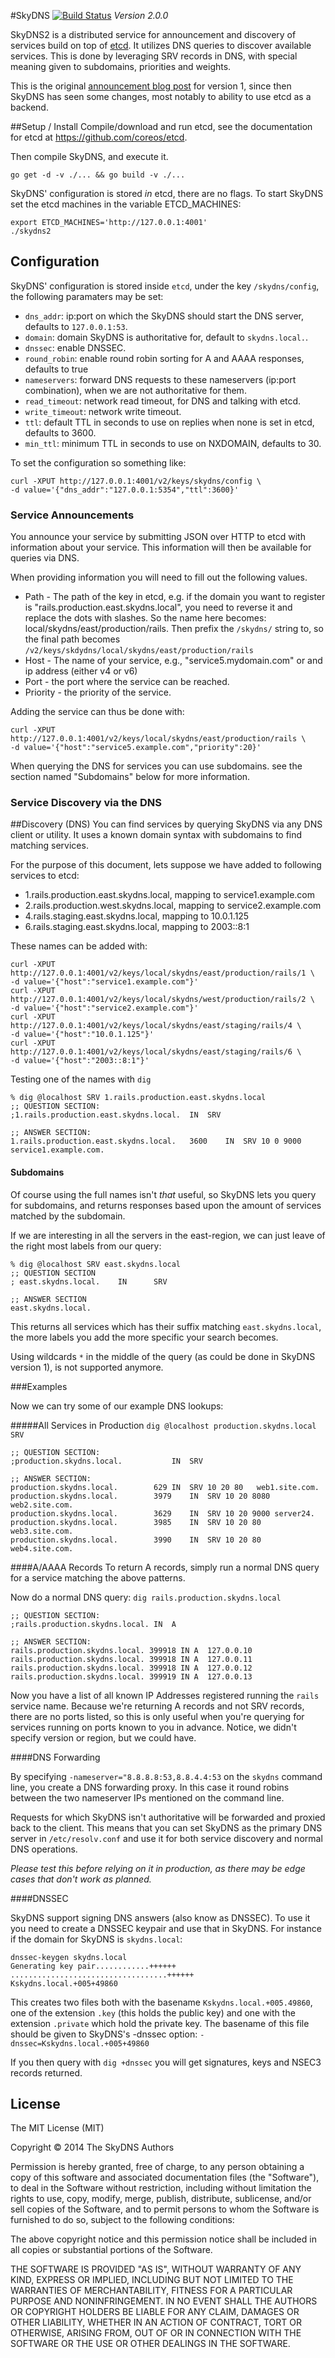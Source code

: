 #SkyDNS [![Build Status](https://travis-ci.org/skynetservices/skydns.png)](https://travis-ci.org/skynetservices/skydns2)
*Version 2.0.0*

SkyDNS2 is a distributed service for announcement and discovery of services build on
top of [etcd](https://github.com/coreos/etcd). It utilizes DNS queries
to discover available services. This is done by leveraging SRV records in DNS,
with special meaning given to subdomains, priorities and weights.

This is the original [announcement blog post](http://blog.gopheracademy.com/skydns) for version 1, 
since then SkyDNS has seen some changes, most notably to ability to use etcd as a backend.

##Setup / Install
Compile/download and run etcd, see the documentation for etcd at <https://github.com/coreos/etcd>.

Then compile SkyDNS, and execute it.

`go get -d -v ./... && go build -v ./...`

SkyDNS' configuration is stored *in* etcd, there are no flags. To start SkyDNS set the
etcd machines in the variable ETCD_MACHINES:

    export ETCD_MACHINES='http://127.0.0.1:4001'
    ./skydns2


## Configuration
SkyDNS' configuration is stored inside `etcd`, under the key `/skydns/config`, the following paramaters
may be set:

* `dns_addr`: ip:port on which the SkyDNS should start the DNS server, defaults to `127.0.0.1:53`.
* `domain`: domain SkyDNS is authoritative for, default to `skydns.local.`.
* `dnssec`: enable DNSSEC.
* `round_robin`: enable round robin sorting for A and AAAA responses, defaults to true
* `nameservers`: forward DNS requests to these nameservers (ip:port combination), when we are not
    authoritative for them.
* `read_timeout`: network read timeout, for DNS and talking with etcd.
* `write_timeout`: network write timeout.
* `ttl`: default TTL in seconds to use on replies when none is set in etcd, defaults to 3600.
* `min_ttl`: minimum TTL in seconds to use on NXDOMAIN, defaults to 30.

To set the configuration so something like:

    curl -XPUT http://127.0.0.1:4001/v2/keys/skydns/config \
    -d value='{"dns_addr":"127.0.0.1:5354","ttl":3600}'

### Service Announcements
You announce your service by submitting JSON over HTTP to etcd with information about your service.
This information will then be available for queries via DNS.

When providing information you will need to fill out the following values.

* Path - The path of the key in etcd, e.g. if the domain you want to register is "rails.production.east.skydns.local", you need to reverse
    it and replace the dots with slashes. So the name here becomes: local/skydns/east/production/rails. Then prefix the `/skydns/` string to,
    so the final path becomes `/v2/keys/skdydns/local/skydns/east/production/rails`
* Host - The name of your service, e.g., "service5.mydomain.com" or and ip address (either v4 or v6)
* Port - the port where the service can be reached.
* Priority - the priority of the service.

Adding the service can thus be done with:

    curl -XPUT http://127.0.0.1:4001/v2/keys/local/skydns/east/production/rails \
    -d value='{"host":"service5.example.com","priority":20}'

When querying the DNS for services you can use subdomains. see the section named "Subdomains" below for more information.

### Service Discovery via the DNS

##Discovery (DNS)
You can find services by querying SkyDNS via any DNS client or utility. It uses a known domain syntax with subdomains to find matching services.

For the purpose of this document, lets suppose we have added to following services to etcd:

* 1.rails.production.east.skydns.local, mapping to service1.example.com
* 2.rails.production.west.skydns.local, mapping to service2.example.com
* 4.rails.staging.east.skydns.local, mapping to 10.0.1.125
* 6.rails.staging.east.skydns.local, mapping to 2003::8:1

These names can be added with:

    curl -XPUT http://127.0.0.1:4001/v2/keys/local/skydns/east/production/rails/1 \
    -d value='{"host":"service1.example.com"}'
    curl -XPUT http://127.0.0.1:4001/v2/keys/local/skydns/west/production/rails/2 \
    -d value='{"host":"service2.example.com"}'
    curl -XPUT http://127.0.0.1:4001/v2/keys/local/skydns/east/staging/rails/4 \
    -d value='{"host":"10.0.1.125"}'
    curl -XPUT http://127.0.0.1:4001/v2/keys/local/skydns/east/staging/rails/6 \
    -d value='{"host":"2003::8:1"}'

Testing one of the names with `dig`

    % dig @localhost SRV 1.rails.production.east.skydns.local
    ;; QUESTION SECTION:
    ;1.rails.production.east.skydns.local.	IN	SRV

    ;; ANSWER SECTION:
    1.rails.production.east.skydns.local.   3600	IN	SRV	10 0 9000   service1.example.com.

#### Subdomains

Of course using the full names isn't *that* useful, so SkyDNS lets you query for subdomains, and returns responses based upon the amount of services matched
by the subdomain.

If we are interesting in all the servers in the east-region, we can just leave of the right most labels from our query:

    % dig @localhost SRV east.skydns.local
    ;; QUESTION SECTION
    ; east.skydns.local.    IN      SRV

    ;; ANSWER SECTION
    east.skydns.local.

This returns all services which has their suffix matching `east.skydns.local`, the more labels you add the more specific your search becomes.

Using wildcards `*` in the middle of the query (as could be done in SkyDNS version 1), is not supported anymore.

###Examples

Now we can try some of our example DNS lookups:

#####All Services in Production 
`dig @localhost production.skydns.local SRV`

	;; QUESTION SECTION:
	;production.skydns.local.			IN	SRV

	;; ANSWER SECTION:
	production.skydns.local.		629	IN	SRV	10 20 80   web1.site.com.
	production.skydns.local.		3979	IN	SRV	10 20 8080 web2.site.com.
	production.skydns.local.		3629	IN	SRV	10 20 9000 server24.
	production.skydns.local.		3985	IN	SRV	10 20 80   web3.site.com.
	production.skydns.local.		3990	IN	SRV	10 20 80   web4.site.com.

####A/AAAA Records
To return A records, simply run a normal DNS query for a service matching the above patterns.

Now do a normal DNS query:
`dig rails.production.skydns.local`

	;; QUESTION SECTION:
	;rails.production.skydns.local.	IN	A

	;; ANSWER SECTION:
	rails.production.skydns.local. 399918 IN A	127.0.0.10
	rails.production.skydns.local. 399918 IN A	127.0.0.11
	rails.production.skydns.local. 399918 IN A	127.0.0.12
	rails.production.skydns.local. 399919 IN A	127.0.0.13

Now you have a list of all known IP Addresses registered running the `rails`
service name. Because we're returning A records and not SRV records, there
are no ports listed, so this is only useful when you're querying for services
running on ports known to you in advance. Notice, we didn't specify version or
region, but we could have.

####DNS Forwarding

By specifying `-nameserver="8.8.8.8:53,8.8.4.4:53` on the `skydns` command line,
you create a DNS forwarding proxy. In this case it round robins between the two
nameserver IPs mentioned on the command line.

Requests for which SkyDNS isn't authoritative
will be forwarded and proxied back to the client. This means that you can set
SkyDNS as the primary DNS server in `/etc/resolv.conf` and use it for both service
discovery and normal DNS operations.

*Please test this before relying on it in production, as there may be edge cases that don't work as planned.*

####DNSSEC

SkyDNS support signing DNS answers (also know as DNSSEC). To use it you need to
create a DNSSEC keypair and use that in SkyDNS. For instance if the domain for
SkyDNS is `skydns.local`:

    dnssec-keygen skydns.local
    Generating key pair............++++++ ...................................++++++
    Kskydns.local.+005+49860

This creates two files both with the basename `Kskydns.local.+005.49860`, one of the
extension `.key` (this holds the public key) and one with the extension `.private` which
hold the private key. The basename of this file should be given to SkyDNS's -dnssec
option: `-dnssec=Kskydns.local.+005+49860`

If you then query with `dig +dnssec` you will get signatures, keys and NSEC3 records returned.

## License
The MIT License (MIT)

Copyright © 2014 The SkyDNS Authors

Permission is hereby granted, free of charge, to any person obtaining a copy
of this software and associated documentation files (the "Software"), to deal
in the Software without restriction, including without limitation the rights
to use, copy, modify, merge, publish, distribute, sublicense, and/or sell
copies of the Software, and to permit persons to whom the Software is
furnished to do so, subject to the following conditions:

The above copyright notice and this permission notice shall be included in
all copies or substantial portions of the Software.

THE SOFTWARE IS PROVIDED "AS IS", WITHOUT WARRANTY OF ANY KIND, EXPRESS OR
IMPLIED, INCLUDING BUT NOT LIMITED TO THE WARRANTIES OF MERCHANTABILITY,
FITNESS FOR A PARTICULAR PURPOSE AND NONINFRINGEMENT. IN NO EVENT SHALL THE
AUTHORS OR COPYRIGHT HOLDERS BE LIABLE FOR ANY CLAIM, DAMAGES OR OTHER
LIABILITY, WHETHER IN AN ACTION OF CONTRACT, TORT OR OTHERWISE, ARISING FROM,
OUT OF OR IN CONNECTION WITH THE SOFTWARE OR THE USE OR OTHER DEALINGS IN
THE SOFTWARE.
